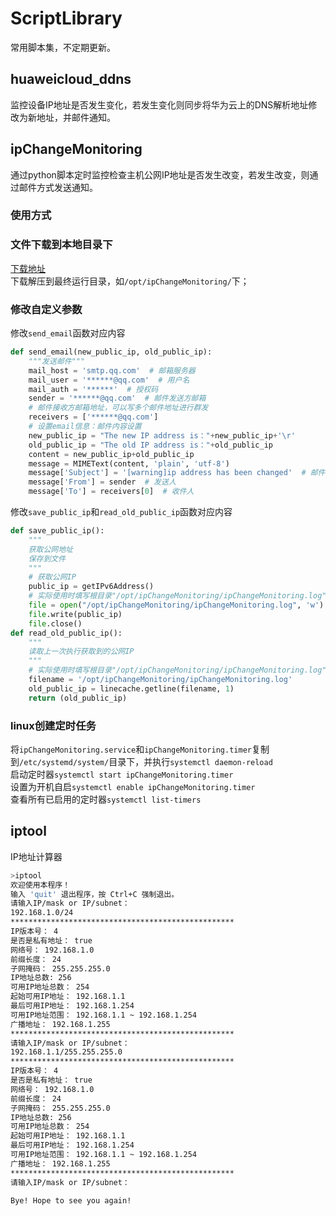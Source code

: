 # ScriptLibrary
常用脚本集，不定期更新。

## huaweicloud_ddns
监控设备IP地址是否发生变化，若发生变化则同步将华为云上的DNS解析地址修改为新地址，并邮件通知。

## ipChangeMonitoring
通过python脚本定时监控检查主机公网IP地址是否发生改变，若发生改变，则通过邮件方式发送通知。

### 使用方式
### 文件下载到本地目录下
[下载地址](https://github.com/ErickQian/ipChangeMonitoring/archive/refs/heads/master.zip)  
下载解压到最终运行目录，如`/opt/ipChangeMonitoring/`下；
### 修改自定义参数
修改`send_email`函数对应内容
```python
def send_email(new_public_ip, old_public_ip):
    """发送邮件"""
    mail_host = 'smtp.qq.com'  # 邮箱服务器
    mail_user = '******@qq.com'  # 用户名
    mail_auth = '******'  # 授权码
    sender = '******@qq.com'  # 邮件发送方邮箱
    # 邮件接收方邮箱地址，可以写多个邮件地址进行群发
    receivers = ['******@qq.com']
    # 设置email信息：邮件内容设置
    new_public_ip = "The new IP address is："+new_public_ip+'\r'
    old_public_ip = "The old IP address is："+old_public_ip
    content = new_public_ip+old_public_ip
    message = MIMEText(content, 'plain', 'utf-8')
    message['Subject'] = '[warning]ip address has been changed'  # 邮件头
    message['From'] = sender  # 发送人
    message['To'] = receivers[0]  # 收件人
```  

修改`save_public_ip`和`read_old_public_ip`函数对应内容
```python
def save_public_ip():
    """
    获取公网地址
    保存到文件
    """
    # 获取公网IP
    public_ip = getIPv6Address()
    # 实际使用时填写根目录"/opt/ipChangeMonitoring/ipChangeMonitoring.log"
    file = open("/opt/ipChangeMonitoring/ipChangeMonitoring.log", 'w')
    file.write(public_ip)
    file.close()
def read_old_public_ip():
    """
    读取上一次执行获取到的公网IP
    """
    # 实际使用时填写根目录"/opt/ipChangeMonitoring/ipChangeMonitoring.log"
    filename = '/opt/ipChangeMonitoring/ipChangeMonitoring.log'
    old_public_ip = linecache.getline(filename, 1)
    return (old_public_ip)
```
### linux创建定时任务
将`ipChangeMonitoring.service`和`ipChangeMonitoring.timer`复制到`/etc/systemd/system/`目录下，并执行`systemctl daemon-reload`  
启动定时器`systemctl start ipChangeMonitoring.timer`  
设置为开机自启`systemctl enable ipChangeMonitoring.timer`  
查看所有已启用的定时器`systemctl list-timers`

## iptool
IP地址计算器
```bash
>iptool
欢迎使用本程序！
输入 'quit' 退出程序，按 Ctrl+C 强制退出。
请输入IP/mask or IP/subnet：
192.168.1.0/24
**************************************************
IP版本号： 4
是否是私有地址： true
网络号： 192.168.1.0
前缀长度： 24
子网掩码： 255.255.255.0
IP地址总数: 256
可用IP地址总数： 254
起始可用IP地址： 192.168.1.1
最后可用IP地址： 192.168.1.254
可用IP地址范围： 192.168.1.1 ~ 192.168.1.254
广播地址： 192.168.1.255
**************************************************
请输入IP/mask or IP/subnet：
192.168.1.1/255.255.255.0
**************************************************
IP版本号： 4
是否是私有地址： true
网络号： 192.168.1.0
前缀长度： 24
子网掩码： 255.255.255.0
IP地址总数: 256
可用IP地址总数： 254
起始可用IP地址： 192.168.1.1
最后可用IP地址： 192.168.1.254
可用IP地址范围： 192.168.1.1 ~ 192.168.1.254
广播地址： 192.168.1.255
**************************************************
请输入IP/mask or IP/subnet：

Bye! Hope to see you again!
```